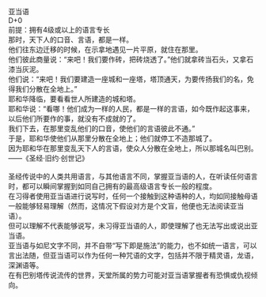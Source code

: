 <title>亚当语</title>
<meta name="GENERATOR" content="WinCHM">
<meta http-equiv="Content-Type" content="text/html; charset=gb2312">
<br>亚当语
<br>D+0
<br>前提：拥有4级或以上的语言专长
<br>那时，天下人的口音、言语，都是一样。
<br>他们往东边迁移的时候，在示拿地遇见一片平原，就住在那里。
<br>他们彼此商量说：“来吧！我们要作砖，把砖烧透了。”他们就拿砖当石头，又拿石漆当灰泥。
<br>他们说：“来吧！我们要建造一座城和一座塔，塔顶通天，为要传扬我们的名，免得我们分散在全地上。”
<br>耶和华降临，要看看世人所建造的城和塔。
<br>耶和华说：“看哪！他们成为一样的人民，都是一样的言语，如今既作起这事来，以后他们所要作的事，就没有不成就的了。
<br>我们下去，在那里变乱他们的口音，使他们的言语彼此不通。”
<br>于是，耶和华使他们从那里分散在全地上；他们就停工不造那城了。
<br>因为耶和华在那里变乱天下人的言语，使众人分散在全地上，所以那城名叫巴别。
<br>                                    ——《圣经·旧约·创世记》
<br>
<br>圣经传说中的人类共用语言，与其他语言不同，掌握亚当语的人，在听读任何语言时，都可以瞬间掌握到如同自己拥有的最高级语言专长一般的程度。
<br>在习得者使用亚当语进行说写时，任何一个接触到这种语种的人，均如同接触母语一般能够轻易理解（然而，这情况下假设对方是个文盲，他便也无法阅读亚当语）。
<br>但可以理解不代表能够说写，未习得亚当语的人，即使理解了也无法写出或说出亚当语。
<br>亚当语与如尼文字不同，并不自带“写下即是施法”的能力，也不如统一语言，可以言出法随，但亚当语可以作为任何一种咒语的文字，包括并不限于精灵语，龙语，深渊语等。
<br>在有巴别塔传说流传的世界，天堂所属的势力可能对亚当语掌握者有恐惧或仇视倾向。